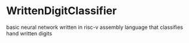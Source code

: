 # WrittenDigitClassifier
basic neural network written in risc-v assembly language that classifies hand written digits
